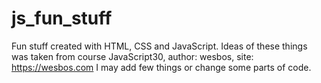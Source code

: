 # js_fun_stuff
Fun stuff created with HTML, CSS and JavaScript.
Ideas of these things was taken from course JavaScript30, author: wesbos, site: https://wesbos.com
I may add few things or change some parts of code.
